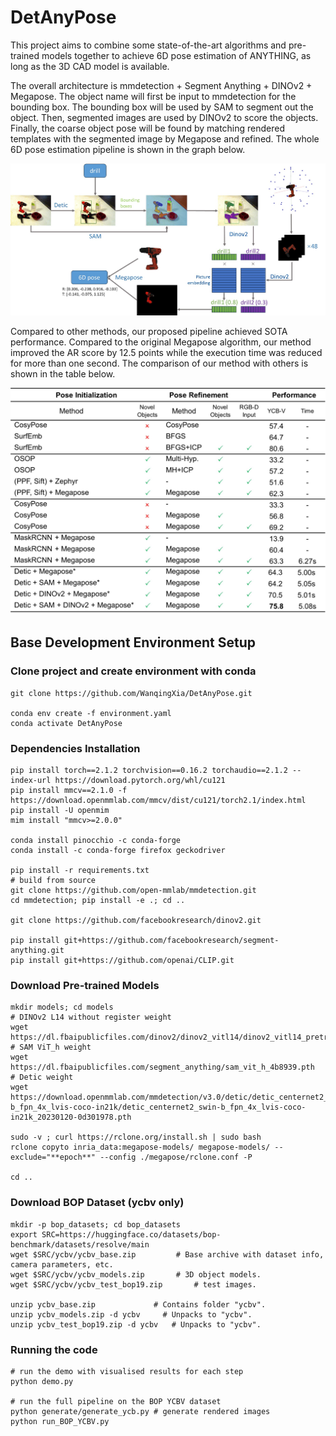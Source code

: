 # DetAnyPose
 
This project aims to combine some state-of-the-art algorithms and pre-trained models together to achieve 6D pose estimation of ANYTHING, as long as the 3D CAD model is available.

The overall architecture is mmdetection + Segment Anything + DINOv2 + Megapose. The object name will first be input to mmdetection for the bounding box. The bounding box will be used by SAM to segment out the object. Then, segmented images are used by DINOv2 to score the objects. Finally, the coarse object pose will be found by matching rendered templates with the segmented image by Megapose and refined. The whole 6D pose estimation pipeline is shown in the graph below.

![6D pose estimation pipeline](Pipeline.jpg)

Compared to other methods, our proposed pipeline achieved SOTA performance. Compared to the original Megapose algorithm, our method improved the AR score by 12.5 points while the execution time was reduced for more than one second. The comparison of our method with others is shown in the table below.

![Comparision with other methods](table.jpg)

## Base Development Environment Setup

### Clone project and create environment with conda
```shell
git clone https://github.com/WanqingXia/DetAnyPose.git

conda env create -f environment.yaml
conda activate DetAnyPose
```

### Dependencies Installation

```shell
pip install torch==2.1.2 torchvision==0.16.2 torchaudio==2.1.2 --index-url https://download.pytorch.org/whl/cu121
pip install mmcv==2.1.0 -f https://download.openmmlab.com/mmcv/dist/cu121/torch2.1/index.html
pip install -U openmim
mim install "mmcv>=2.0.0"

conda install pinocchio -c conda-forge
conda install -c conda-forge firefox geckodriver

pip install -r requirements.txt
# build from source
git clone https://github.com/open-mmlab/mmdetection.git
cd mmdetection; pip install -e .; cd ..

git clone https://github.com/facebookresearch/dinov2.git

pip install git+https://github.com/facebookresearch/segment-anything.git
pip install git+https://github.com/openai/CLIP.git
```

### Download Pre-trained Models

```shell
mkdir models; cd models
# DINOv2 L14 without register weight
wget https://dl.fbaipublicfiles.com/dinov2/dinov2_vitl14/dinov2_vitl14_pretrain.pth
# SAM ViT_h weight
wget https://dl.fbaipublicfiles.com/segment_anything/sam_vit_h_4b8939.pth
# Detic weight
wget https://download.openmmlab.com/mmdetection/v3.0/detic/detic_centernet2_swin-b_fpn_4x_lvis-coco-in21k/detic_centernet2_swin-b_fpn_4x_lvis-coco-in21k_20230120-0d301978.pth

sudo -v ; curl https://rclone.org/install.sh | sudo bash
rclone copyto inria_data:megapose-models/ megapose-models/ --exclude="**epoch**" --config ./megapose/rclone.conf -P

cd ..
```

### Download BOP Dataset (ycbv only)

```shell
mkdir -p bop_datasets; cd bop_datasets
export SRC=https://huggingface.co/datasets/bop-benchmark/datasets/resolve/main
wget $SRC/ycbv/ycbv_base.zip         # Base archive with dataset info, camera parameters, etc.
wget $SRC/ycbv/ycbv_models.zip       # 3D object models.
wget $SRC/ycbv/ycbv_test_bop19.zip       # test images.

unzip ycbv_base.zip             # Contains folder "ycbv".
unzip ycbv_models.zip -d ycbv     # Unpacks to "ycbv".
unzip ycbv_test_bop19.zip -d ycbv   # Unpacks to "ycbv".
```

### Running the code

```shell
# run the demo with visualised results for each step
python demo.py

# run the full pipeline on the BOP YCBV dataset
python generate/generate_ycb.py # generate rendered images
python run_BOP_YCBV.py
```
